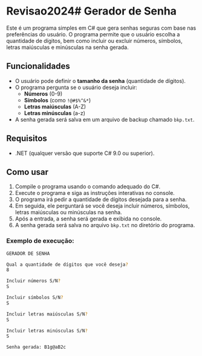 # Revisao2024# Gerador de Senha

Este é um programa simples em C# que gera senhas seguras com base nas preferências do usuário. O programa permite que o usuário escolha a quantidade de dígitos, bem como incluir ou excluir números, símbolos, letras maiúsculas e minúsculas na senha gerada.

## Funcionalidades

- O usuário pode definir o **tamanho da senha** (quantidade de dígitos).
- O programa pergunta se o usuário deseja incluir:
  - **Números** (0-9)
  - **Símbolos** (como `!@#$%^&*`)
  - **Letras maiúsculas** (A-Z)
  - **Letras minúsculas** (a-z)
- A senha gerada será salva em um arquivo de backup chamado `bkp.txt`.

## Requisitos

- .NET (qualquer versão que suporte C# 9.0 ou superior).

## Como usar

1. Compile o programa usando o comando adequado do C#.
2. Execute o programa e siga as instruções interativas no console.
3. O programa irá pedir a quantidade de dígitos desejada para a senha.
4. Em seguida, ele perguntará se você deseja incluir números, símbolos, letras maiúsculas ou minúsculas na senha.
5. Após a entrada, a senha será gerada e exibida no console.
6. A senha gerada será salva no arquivo `bkp.txt` no diretório do programa.

### Exemplo de execução:

```bash
GERADOR DE SENHA

Qual a quantidade de dígitos que você deseja?
8

Incluir números S/N?
S

Incluir símbolos S/N?
S

Incluir letras maiúsculas S/N?
S

Incluir letras minúsculas S/N?
S

Senha gerada: B1g@aB2c
